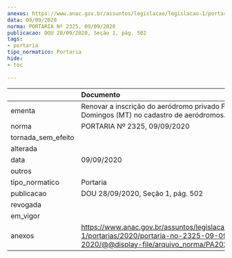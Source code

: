 ```yaml
---
anexos: https://www.anac.gov.br/assuntos/legislacao/legislacao-1/portarias/2020/portaria-no-2325-09-09-2020/@@display-file/arquivo_norma/PA2020-2325.pdf
data: 09/09/2020
norma: PORTARIA Nº 2325, 09/09/2020
publicacao: DOU 28/09/2020, Seção 1, pág. 502
tags:
- portaria
tipo_normatico: Portaria
hide: 
- toc 
 
---
```


|                    | Documento                                                                                                                                        |
|:-------------------|:-------------------------------------------------------------------------------------------------------------------------------------------------|
| ementa             | Renovar a inscrição do aeródromo privado Fazenda São Domingos (MT) no cadastro de aeródromos.                                                    |
| norma              | PORTARIA Nº 2325, 09/09/2020                                                                                                                     |
| tornada_sem_efeito |                                                                                                                                                  |
| alterada           |                                                                                                                                                  |
| data               | 09/09/2020                                                                                                                                       |
| outros             |                                                                                                                                                  |
| tipo_normatico     | Portaria                                                                                                                                         |
| publicacao         | DOU 28/09/2020, Seção 1, pág. 502                                                                                                                |
| revogada           |                                                                                                                                                  |
| em_vigor           |                                                                                                                                                  |
| anexos             | https://www.anac.gov.br/assuntos/legislacao/legislacao-1/portarias/2020/portaria-no-2325-09-09-2020/@@display-file/arquivo_norma/PA2020-2325.pdf |
